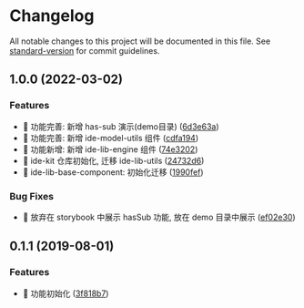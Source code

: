 # Changelog

All notable changes to this project will be documented in this file. See [standard-version](https://github.com/conventional-changelog/standard-version) for commit guidelines.

## 1.0.0 (2022-03-02)


### Features

* 🎸 功能完善: 新增 has-sub 演示(demo目录) ([6d3e63a](https://github.com/common-ide/ide-kit/commit/6d3e63a95db5066c41723874e75f8906b4d3b9f2))
* 🎸 功能完善: 新增 ide-model-utils 组件 ([cdfa194](https://github.com/common-ide/ide-kit/commit/cdfa194ab0bc2dc6c5078176e3d3059bab230b75))
* 🎸 功能新增: 新增 ide-lib-engine 组件 ([74e3202](https://github.com/common-ide/ide-kit/commit/74e32027b868a0a3d53ec2ac98b5b03f65f746cc))
* 🎸 ide-kit 仓库初始化, 迁移 ide-lib-utils ([24732d6](https://github.com/common-ide/ide-kit/commit/24732d616c32862c16914931d031a8bfb4c588d3))
* 🎸 ide-lib-base-component: 初始化迁移 ([1990fef](https://github.com/common-ide/ide-kit/commit/1990fef70bfb0057fc51d1a7de4810c31b3d8dc8))


### Bug Fixes

* 🐛 放弃在 storybook 中展示 hasSub 功能, 放在 demo 目录中展示 ([ef02e30](https://github.com/common-ide/ide-kit/commit/ef02e30b5a72f6a51568f5e942c31b4f6ac0e43d))

## 0.1.1 (2019-08-01)


### Features

* 🎸 功能初始化 ([3f818b7](https://github.com/one-gourd/ide-model-utils/commit/3f818b7))
